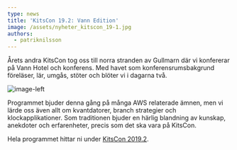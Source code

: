 ```yaml
---
type: news
title: 'KitsCon 19.2: Vann Edition'
image: /assets/nyheter_kitscon_19-1.jpg
authors:
  - patriknilsson
---
```

Årets andra KitsCon tog oss till norra stranden av Gullmarn där vi konfererar på Vann Hotel och konferens. Med havet som konferensrumsbakgrund föreläser, lär, umgås, stöter och blöter vi i dagarna två.

![](/assets/nyheter_kitscon_19_2-2.jpg "image-left")

Programmet bjuder denna gång på många AWS relaterade ämnen, men vi lärde oss även allt om kvantdatorer, branch strategier och klockapplikationer. Som traditionen bjuder en härlig blandning av kunskap, anekdoter och erfarenheter, precis som det ska vara på KitsCon.

Hela programmet hittar ni under [KitsCon 2019.2](https://kits.se/kitscon/kitscon_19_2).
